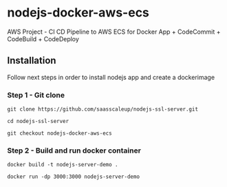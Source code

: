 # nodejs-docker-aws-ecs

AWS Project - CI CD Pipeline to AWS ECS for Docker App + CodeCommit + CodeBuild + CodeDeploy

## Installation

Follow next steps in order to install nodejs app and create a dockerimage

### Step 1 - Git clone 

```
git clone https://github.com/saasscaleup/nodejs-ssl-server.git
```

```
cd nodejs-ssl-server
```

```
git checkout nodejs-docker-aws-ecs
```

### Step 2 - Build and run docker container

```
docker build -t nodejs-server-demo .
```

```
docker run -dp 3000:3000 nodejs-server-demo
```
